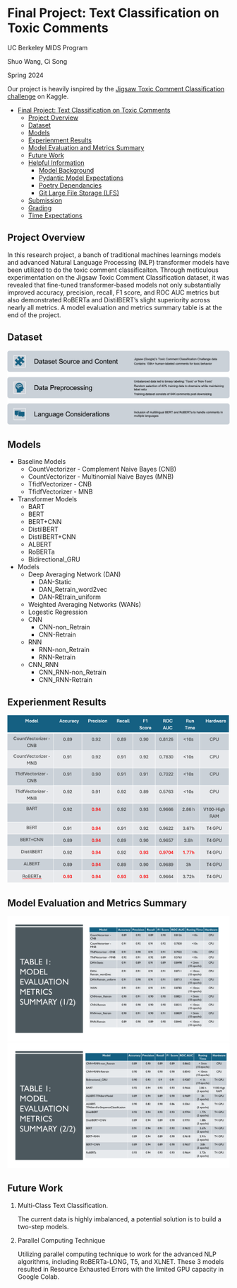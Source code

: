 # Final Project: Text Classification on Toxic Comments

UC Berkeley MIDS Program 

Shuo Wang, Ci Song 

Spring 2024

Our project is heavily isnpired by the <a href="https://www.kaggle.com/c/jigsaw-toxic-comment-classification-challenge">Jigsaw Toxic Comment Classification challenge</a> on Kaggle.

- [Final Project: Text Classification on Toxic Comments](#final-project-Text-Classification-on-Toxic-Comments)
  - [Project Overview](#project-overview)
  - [Dataset](#dataset)
  - [Models](#models)
  - [Experienment Results](#experienment-results)
  - [Model Evaluation and Metrics Summary](#model-evaluation-and-metrics-summary)
  - [Future Work](#future-work)
  - [Helpful Information](#helpful-information)
    - [Model Background](#model-background)
    - [Pydantic Model Expectations](#pydantic-model-expectations)
    - [Poetry Dependancies](#poetry-dependancies)
    - [Git Large File Storage (LFS)](#git-large-file-storage-lfs)
  - [Submission](#submission)
  - [Grading](#grading)
  - [Time Expectations](#time-expectations)

## Project Overview

In this research project, a banch of traditional machines learnings models and advanced Natural Language Processing (NLP) transformer models have been utilized to do the toxic comment classificaiton. Through meticulous experimentation on the Jigsaw Toxic Comment Classification dataset, it was
revealed that fine-tuned transformer-based models not only substantially improved accuracy, precision, recall, F1 score, and ROC AUC metrics but also demonstrated RoBERTa and DistilBERT’s slight superiority across nearly all metrics. A model evaluation and metrics summary table is at the end of the project. 

## Dataset
![alt text](https://github.com/Shuo-Wang-UCBerkeley/2024-spring-assignment-W266-NLP_Final_Project/blob/main/Images/Dataset.png)
## Models
- Baseline Models
    - CountVectorizer - Complement Naive Bayes (CNB)
    - CountVectorizer - Multinomial Naive Bayes (MNB)
    - TfidfVectorizer - CNB
    - TfidfVectorizer - MNB
- Transformer Models
    - BART
    - BERT
    - BERT+CNN
    - DistilBERT
    - DistilBERT+CNN
    - ALBERT
    - RoBERTa
    - Bidirectional_GRU
- Models
    - Deep Averaging Network (DAN)
        - DAN-Static
        - DAN_Retrain_word2vec
        - DAN-REtrain_uniform
    - Weighted Averaging Networks (WANs)
    - Logestic Regression
    - CNN
        - CNN-non_Retrain
        - CNN-Retrain
    - RNN
        - RNN-non_Retrain
        - RNN-Retrain
    - CNN_RNN
        - CNN_RNN-non_Retrain
        - CNN_RNN-Retrain
## Experienment Results
![alt text](https://github.com/Shuo-Wang-UCBerkeley/2024-spring-assignment-W266-NLP_Final_Project/blob/main/Images/Experiment_Results.png)

## Model Evaluation and Metrics Summary
![alt text](https://github.com/Shuo-Wang-UCBerkeley/2024-spring-assignment-W266-NLP_Final_Project/blob/main/Images/Model_Evaluation_Metrics_Summary_1.png)
![alt text](https://github.com/Shuo-Wang-UCBerkeley/2024-spring-assignment-W266-NLP_Final_Project/blob/main/Images/Model_Evaluation_Metrics_Summary_2.png)

## Future Work
1. Multi-Class Text Classification. 

    The current data is highly imbalanced, a potential solution is to build a two-step models.  

2. Parallel Computing Technique

    Utilizing parallel computing technique to work for the advanced NLP algorithms, including RoBERTa-LONG, T5, and XLNET. These 3 models resulted in Resource Exhausted Errors with the limited GPU capacity in Google Colab.